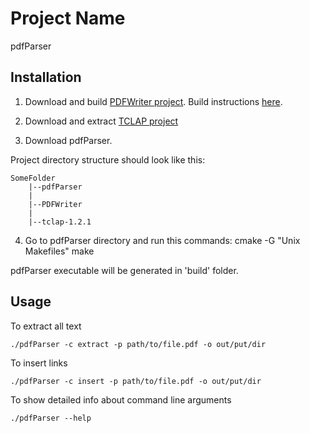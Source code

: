 # Project Name

pdfParser

## Installation

1) Download and build [PDFWriter project](https://github.com/galkahana/PDF-Writer).
Build instructions [here](https://github.com/galkahana/PDF-Writer/wiki/Building-and-running-samples).

2) Download and extract [TCLAP project](http://sourceforge.net/project/showfiles.php?group_id=76645)

3) Download pdfParser.

Project directory structure should look like this:

    SomeFolder
	    |--pdfParser
	    |
	    |--PDFWriter
	    |
	    |--tclap-1.2.1

4) Go to pdfParser directory and run this commands:
    cmake -G "Unix Makefiles"
    make

pdfParser executable will be generated in 'build' folder.

## Usage

To extract all text

    ./pdfParser -c extract -p path/to/file.pdf -o out/put/dir

To insert links

    ./pdfParser -c insert -p path/to/file.pdf -o out/put/dir

To show detailed info about command line arguments

    ./pdfParser --help

